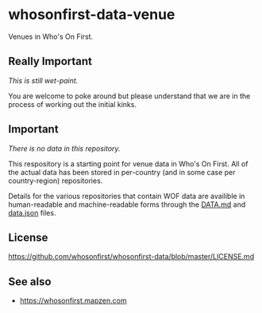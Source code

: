 # whosonfirst-data-venue

Venues in Who's On First.

## Really Important

_This is still wet-paint._ 

You are welcome to poke around but please understand that we are in the process of working out the initial kinks.

## Important

_There is no data in this repository._

This respository is a starting point for venue data in Who's On First. All of the actual data has been stored in per-country (and in some case per country-region) repositories.

Details for the various repositories that contain WOF data are availible in human-readable and machine-readable forms through the [DATA.md](DATA.md) and [data.json](data.json) files.

## License

https://github.com/whosonfirst/whosonfirst-data/blob/master/LICENSE.md

## See also

* https://whosonfirst.mapzen.com
